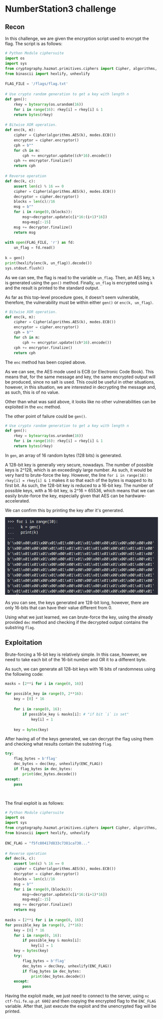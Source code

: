 # NumberStation3 challenge

## Recon

In this challenge, we are given the encryption script used to encrypt the flag. The script is as follows:

```py
# Python Module ciphersuite
import os
import sys
from cryptography.hazmat.primitives.ciphers import Cipher, algorithms, modes
from binascii import hexlify, unhexlify

FLAG_FILE = '/flags/flag.txt'

# Use crypto random generation to get a key with length n
def gen(): 
	rkey = bytearray(os.urandom(16))
	for i in range(16): rkey[i] = rkey[i] & 1
	return bytes(rkey)

# Bitwise XOR operation.
def enc(k, m):
	cipher = Cipher(algorithms.AES(k), modes.ECB())
	encryptor = cipher.encryptor()
	cph = b""
	for ch in m:
		cph += encryptor.update((ch*16).encode())
	cph += encryptor.finalize()
	return cph

# Reverse operation
def dec(k, c):
	assert len(c) % 16 == 0
	cipher = Cipher(algorithms.AES(k), modes.ECB())
	decryptor = cipher.decryptor()
	blocks = len(c)//16
	msg = b""
	for i in range(0,(blocks)):
		msg+=decryptor.update(c[i*16:(i+1)*16])
		msg=msg[:-15]
	msg += decryptor.finalize()
	return msg

with open(FLAG_FILE, 'r') as fd:
	un_flag = fd.read()

k = gen()
print(hexlify(enc(k, un_flag)).decode())
sys.stdout.flush()
```

As we can see, the flag is read to the variable `un_flag`. Then, an AES key, `k` is generated using the `gen()` method.
Finally, `un_flag` is encrypted using `k` and the result is printed to the standard output.

As far as this top-level procedure goes, it doesn't seem vulnerable, therefore, the vulnerability must be within either `gen()` or `enc(k, un_flag)`.

```py
# Bitwise XOR operation.
def enc(k, m):
	cipher = Cipher(algorithms.AES(k), modes.ECB())
	encryptor = cipher.encryptor()
	cph = b""
	for ch in m:
		cph += encryptor.update((ch*16).encode())
	cph += encryptor.finalize()
	return cph
```

The `enc` method has been copied above. 

As we can see, the AES mode used is ECB (or Electronic Code Book). This means that, for the same message and key, the same encrypted output will be produced, since no salt is used. This could be useful in other situations, however, in this situation, we are interested in decrypting the message and, as such, this is of no value.

Other than what was said above, it looks like no other vulnerabilities can be exploited in the `enc` method.

The other point of failure could be `gen()`.

```py
# Use crypto random generation to get a key with length n
def gen(): 
	rkey = bytearray(os.urandom(16))
	for i in range(16): rkey[i] = rkey[i] & 1
	return bytes(rkey)
```

In `gen`, an array of 16 random bytes (128 bits) is generated.

A 128-bit key is generally very secure, nowadays. The number of possible keys is 2^128, which is an exceedingly large number. As such, it would be very hard to brute-force the key. However, the line `for i in range(16): rkey[i] = rkey[i] & 1` makes it so that each of the bytes is mapped to its first bit. As such, the 128-bit key is reduced to a 16-bit key. The number of possible keys, with a 16-bit key, is 2^16 = 65536, which means that we can easily brute-force the key, especially given that AES can be hardware-accelerated.

We can confirm this by printing the key after it's generated.

![Keys generated using gen()](/images/numberstation3/keys.png)

As you can see, the keys generated are 128-bit long, however, there are only 16-bits that can have their value different from 0.

Using what we just learned, we can brute-force the key, using the already provided `dec` method and checking if the decrypted output contains the substring `flag`.

## Exploitation

Brute-forcing a 16-bit key is relatively simple. In this case, however, we need to take each bit of the 16-bit number and OR it to a different byte.

As such, we can generate all 128-bit keys with 16 bits of randomness using the following code:

```py
masks = [2**i for i in range(0, 16)]

for possible_key in range(0, 2**16):
    key = [0] * 16
	
    for i in range(0, 16):
        if possible_key & masks[i]: # "if bit `i` is set"
            key[i] = 1

    key = bytes(key)
```

After having all of the keys generated, we can decrypt the flag using them and checking what results contain the substring `flag`.

```py
try:
	flag_bytes = b'flag'
	dec_bytes = dec(key, unhexlify(ENC_FLAG))
	if flag_bytes in dec_bytes:
		print(dec_bytes.decode())
except:
	pass
```

<br>

The final exploit is as follows:

```py
# Python Module ciphersuite
import os
import sys
from cryptography.hazmat.primitives.ciphers import Cipher, algorithms, modes
from binascii import hexlify, unhexlify

ENC_FLAG = "f5fc80417d833c7381ca730..."

# Reverse operation
def dec(k, c):
	assert len(c) % 16 == 0
	cipher = Cipher(algorithms.AES(k), modes.ECB())
	decryptor = cipher.decryptor()
	blocks = len(c)//16
	msg = b""
	for i in range(0,(blocks)):
		msg+=decryptor.update(c[i*16:(i+1)*16])
		msg=msg[:-15]
	msg += decryptor.finalize()
	return msg

masks = [2**i for i in range(0, 16)]
for possible_key in range(0, 2**16):
    key = [0] * 16
    for i in range(0, 16):
        if possible_key & masks[i]:
            key[i] = 1
    key = bytes(key)
    try:
        flag_bytes = b'flag'
        dec_bytes = dec(key, unhexlify(ENC_FLAG))
        if flag_bytes in dec_bytes:
            print(dec_bytes.decode())
    except:
        pass
```

Having the exploit made, we just need to connect to the server, using `nc ctf-fsi.fe.up.pt 6002` and then copying the encrypted flag to the `ENC_FLAG` variable. After that, just execute the exploit and the unencrypted flag will be printed.